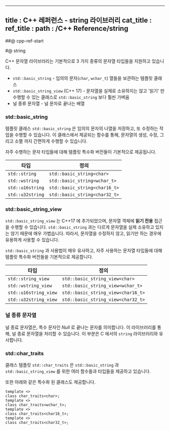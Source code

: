 ----------------
title : C++ 레퍼런스 - string 라이브러리
cat_title :  <string>
ref_title : <string>
path : /C++ Reference/string
----------------

##@ cpp-ref-start

#@ string

C++ 문자열 라이브러리는 기본적으로 3 가지 종류의 문자열 타입들을 지원하고 있습니다.

* `std::basic_string` - 임의의 문자(`char`, `wchar_t`) 열들을 보관하는 템플릿 클래스
* `std::basic_string_view` (C++ 17) - 문자열을 실제로 소유하지는 않고 '읽기' 만 수행할 수 있는 클래스로 `std::basic_string` 보다 훨씬 가벼움
* 널 종류 문자열 - 널 문자로 끝나는 배열

### std::basic_string

템플릿 클래스 `std::basic_string` 은 임의의 문자의 나열을 저장하고, 또 수정하는 작업을 수행할 수 있습니다. 이 클래스에서 제공되는 함수를 통해, 문자열의 생성, 수정, 그리고 소멸 까지 간편하게 수행할 수 있습니다.

자주 수행하는 문자 타입들에 대해 템플릿 특수화 버전들이 기본적으로 제공됩니다.

|타입|정의|
|----|----|
|`std::string`|`std::basic_string<char>`|
|`std::wstring`|`std::basic_string<wchar_t>`|
|`std::u16string`|`std::basic_string<char16_t>`|
|`std::u32string`|`std::basic_string<char32_t>`|


### std::basic_string_view

`std::basic_string_view` 는 C++17 에 추가되었으며, 문자열 객체에 **읽기 전용** 접근을 수행할 수 있습니다. `std::basic_string` 과는 다르게 문자열을 실제 소유하고 있지는 않기 때문에 매우 가볍습니다. 따라서, 문자열을 수정하지 않고, 읽기만 하는 경우에 유용하게 사용할 수 있습니다.

`std::basic_string` 과 사용법이 매우 유사하고, 자주 사용하는 문자열 타입들에 대해 템플릿 특수화 버전들을 기본적으로 제공합니다.

|타입|정의|
|----|----|
|`std::string_view`|`std::basic_string_view<char>`|
|`std::wstring_view`|`std::basic_string_view<wchar_t>`|
|`std::u16string_view`|`std::basic_string_view<char16_t>`|
|`std::u32string_view`|`std::basic_string_view<char32_t>`|


### 널 종류 문자열

널 종료 문자열은, 특수 문자인 _Null_ 로 끝나는 문자를 의미합니다. 이 라이브러리를 통해, 널 종료 문자열을 처리할 수 있습니다. 이 부분은 C 에서의 `string` 라이브러리와 유사합니다.

### std::char_traits

클래스 템플릿 `std::char_traits` 은 `std::basic_string` 과 `std::basic_string_view` 를 위한 여러 함수들과 타입들을 제공하고 있습니다.

또한 아래와 같은 특수화 된 클래스도 제공합니다.

```cpp-formatted
template <>
class char_traits<char>;
template <>
class char_traits<wchar_t>;
template <>
class char_traits<char16_t>;
template <>
class char_traits<char32_t>;
```